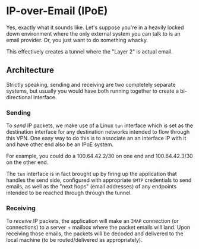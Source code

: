 # IP-over-Email (IPoE)

Yes, exactly what it sounds like. Let's suppose you're in a heavily locked down environment where
the only external system you can talk to is an email provider. Or, you just want to do
something whacky.

This effectively creates a tunnel where the "Layer 2" is actual email.


## Architecture

Strictly speaking, sending and receiving are two completely separate systems, but usually
you would have both running together to create a bi-directional interface.


### Sending
To _send_ IP packets, we make use of a Linux `tun` interface which is set as the destination
interface for any destination networks intended to flow through this VPN. One easy way to do this
is to associate an an interface IP with it and have other end also be an IPoE system.

For example, you could do a 100.64.42.2/30 on one end and 100.64.42.3/30 on the other end.

The `tun` interface is in fact brought up by firing up the application that handles the send side,
configured with appropriate `SMTP` credentials to send emails, as well as the "next hops"
(email addresses) of any endpoints intended to be reached through through the tunnel.

### Receiving

To _receive_ IP packets, the application will make an `IMAP` connection (or connections) to
a server + mailbox where the packet emails will land. Upon receiving those emails, the packets
will be decoded and delivered to the local machine (to be routed/delivered as appropriately).
